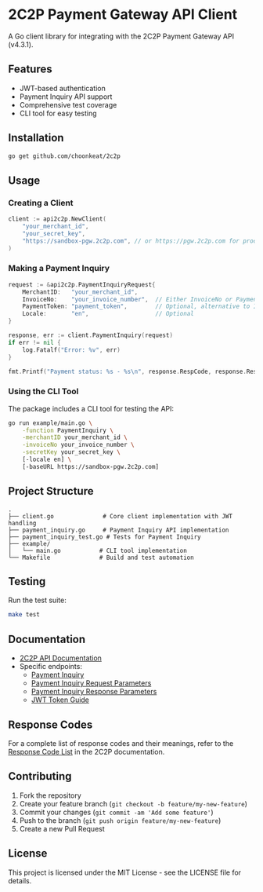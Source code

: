 # 2C2P Payment Gateway API Client

A Go client library for integrating with the 2C2P Payment Gateway API (v4.3.1).

## Features

- JWT-based authentication
- Payment Inquiry API support
- Comprehensive test coverage
- CLI tool for easy testing

## Installation

```bash
go get github.com/choonkeat/2c2p
```

## Usage

### Creating a Client

```go
client := api2c2p.NewClient(
    "your_merchant_id",
    "your_secret_key",
    "https://sandbox-pgw.2c2p.com", // or https://pgw.2c2p.com for production
)
```

### Making a Payment Inquiry

```go
request := &api2c2p.PaymentInquiryRequest{
    MerchantID:   "your_merchant_id",
    InvoiceNo:    "your_invoice_number",  // Either InvoiceNo or PaymentToken is required
    PaymentToken: "payment_token",        // Optional, alternative to InvoiceNo
    Locale:       "en",                   // Optional
}

response, err := client.PaymentInquiry(request)
if err != nil {
    log.Fatalf("Error: %v", err)
}

fmt.Printf("Payment status: %s - %s\n", response.RespCode, response.RespDesc)
```

### Using the CLI Tool

The package includes a CLI tool for testing the API:

```bash
go run example/main.go \
    -function PaymentInquiry \
    -merchantID your_merchant_id \
    -invoiceNo your_invoice_number \
    -secretKey your_secret_key \
    [-locale en] \
    [-baseURL https://sandbox-pgw.2c2p.com]
```

## Project Structure

```
.
├── client.go              # Core client implementation with JWT handling
├── payment_inquiry.go     # Payment Inquiry API implementation
├── payment_inquiry_test.go # Tests for Payment Inquiry
├── example/
│   └── main.go           # CLI tool implementation
└── Makefile              # Build and test automation
```

## Testing

Run the test suite:

```bash
make test
```

## Documentation

- [2C2P API Documentation](https://developer.2c2p.com/v4.3.1/docs)
- Specific endpoints:
  - [Payment Inquiry](https://developer.2c2p.com/v4.3.1/docs/api-payment-inquiry)
  - [Payment Inquiry Request Parameters](https://developer.2c2p.com/v4.3.1/docs/api-payment-inquiry-request-parameter)
  - [Payment Inquiry Response Parameters](https://developer.2c2p.com/v4.3.1/docs/api-payment-inquiry-response-parameter)
  - [JWT Token Guide](https://developer.2c2p.com/v4.3.1/docs/json-web-tokens-jwt)

## Response Codes

For a complete list of response codes and their meanings, refer to the [Response Code List](https://developer.2c2p.com/v4.3.1/docs/response-code-payment) in the 2C2P documentation.

## Contributing

1. Fork the repository
2. Create your feature branch (`git checkout -b feature/my-new-feature`)
3. Commit your changes (`git commit -am 'Add some feature'`)
4. Push to the branch (`git push origin feature/my-new-feature`)
5. Create a new Pull Request

## License

This project is licensed under the MIT License - see the LICENSE file for details.
